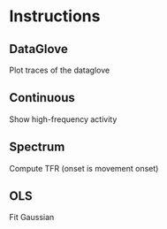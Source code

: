 # Instructions

## DataGlove
Plot traces of the dataglove

## Continuous
Show high-frequency activity

## Spectrum
Compute TFR (onset is movement onset)

## OLS
Fit Gaussian





